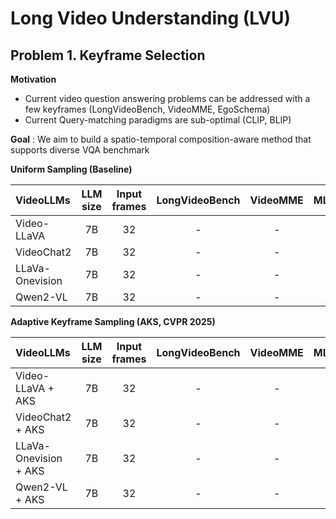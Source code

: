 # Long Video Understanding (LVU)

## Problem 1. Keyframe Selection
**Motivation**
* Current video question answering problems can be addressed with a few keyframes (LongVideoBench, VideoMME, EgoSchema)
* Current Query-matching paradigms are sub-optimal (CLIP, BLIP)

**Goal** : We aim to build a spatio-temporal composition-aware method that supports diverse VQA benchmark

**Uniform Sampling (Baseline)**

|     VideoLLMs     |  LLM size  | Input frames | LongVideoBench | VideoMME |  MLVU  | EgoTempo | VidComposition |
|:-----------------|:----------:|:------------:|:--------------:|:--------:|:------:|:--------:|:--------------:|
|   Video-LLaVA     |      7B    |       32     |        -       |     -    |    -   |     -    |        -       |
|    VideoChat2     |      7B    |       32     |        -       |     -    |    -   |     -    |        -       |
| LLaVa-Onevision   |      7B    |       32     |        -       |     -    |    -   |     -    |        -       |
|     Qwen2-VL      |      7B    |       32     |        -       |     -    |    -   |     -    |        -       |


**Adaptive Keyframe Sampling (AKS, CVPR 2025)**

|     VideoLLMs     |  LLM size  | Input frames | LongVideoBench | VideoMME |  MLVU  | EgoTempo | VidComposition |
|:-----------------|:----------:|:------------:|:--------------:|:--------:|:------:|:--------:|:--------------:|
|   Video-LLaVA + AKS   |      7B    |       32     |        -       |     -    |    -   |     -    |        -       |
|    VideoChat2 + AKS     |      7B    |       32     |        -       |     -    |    -   |     -    |        -       |
| LLaVa-Onevision + AKS   |      7B    |       32     |        -       |     -    |    -   |     -    |        -       |
|     Qwen2-VL + AKS      |      7B    |       32     |        -       |     -    |    -   |     -    |        -       |
